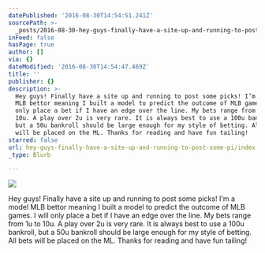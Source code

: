```yaml
---
datePublished: '2016-08-30T14:54:51.241Z'
sourcePath: >-
  _posts/2016-08-30-hey-guys-finally-have-a-site-up-and-running-to-post-some-pi.md
inFeed: false
hasPage: true
author: []
via: {}
dateModified: '2016-08-30T14:54:47.469Z'
title: ''
publisher: {}
description: >-
  Hey guys! Finally have a site up and running to post some picks! I’m a model
  MLB bettor meaning I built a model to predict the outcome of MLB games. I will
  only place a bet if I have an edge over the line. My bets range from 1u to
  10u. A play over 2u is very rare. It is always best to use a 100u bankroll,
  but a 50u bankroll should be large enough for my style of betting. All bets
  will be placed on the ML. Thanks for reading and have fun tailing!
starred: false
url: hey-guys-finally-have-a-site-up-and-running-to-post-some-pi/index.html
_type: Blurb

---
```

![](https://the-grid-user-content.s3-us-west-2.amazonaws.com/966847ed-c5ac-4575-894f-715304a56def.jpg)

Hey guys! Finally have a site up and running to post some picks! I'm a model MLB bettor meaning I built a model to predict the outcome of MLB games. I will only place a bet if I have an edge over the line. My bets range from 1u to 10u. A play over 2u is very rare. It is always best to use a 100u bankroll, but a 50u bankroll should be large enough for my style of betting. All bets will be placed on the ML. Thanks for reading and have fun tailing!